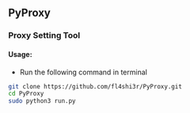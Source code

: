 ## PyProxy

### Proxy Setting Tool

#### Usage:
* Run the following command in terminal

```bash
git clone https://github.com/fl4shi3r/PyProxy.git
cd PyProxy
sudo python3 run.py
```
